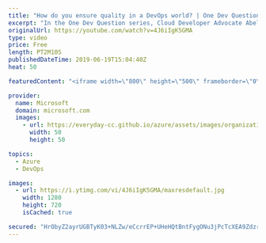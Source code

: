 ```yaml
---
title: "How do you ensure quality in a DevOps world? | One Dev Question: Abel Wang"
excerpt: "In the One Dev Question series, Cloud Developer Advocate Abel Wang explains how Azure DevOps provides developer services to support teams to plan work, collaborate on code development, and build and deploy applications. In this video, Abel explains how to ensure you maintain quality in your DevOps plan."
originalUrl: https://youtube.com/watch?v=4J6iIgK5GMA
type: video
price: Free
length: PT2M10S
publishedDateTime: 2019-06-19T15:04:40Z
heat: 50

featuredContent: "<iframe width=\"800\" height=\"500\" frameborder=\"0\" src=\"https://www.youtube.com/embed/4J6iIgK5GMA\" allow=\"accelerometer; autoplay; encrypted-media; gyroscope; picture-in-picture\" allowfullscreen></iframe>"

provider:
  name: Microsoft
  domain: microsoft.com
  images:
    - url: https://everyday-cc.github.io/azure/assets/images/organizations/microsoft.com-50x50.jpg
      width: 50
      height: 50

topics:
  - Azure
  - DevOps

images:
  - url: https://i.ytimg.com/vi/4J6iIgK5GMA/maxresdefault.jpg
    width: 1280
    height: 720
    isCached: true

secured: "HrObyZ2ayrUGBTyK03+NLZw/eCcrrEP+UHeHQtBntFygONu3jPcTcXEA9ZdzrZzZqBQOUqvohpNBELnkBcQKz16zjoupabBboX9/lOhI1aUyGQJ4Qx7XX/7a+Qf3veYB4WtgDUsNatT/iVsetkzK8+/T8yg1hUrVAZP6UPaHpPxRzqy25UOe0eP2WZMv1+ZEZaE60ed8GQKq+mSKVcu3G05n51H9IP7m/DWbdUZf/s0VlAZ4YIDp1OZWA2SjJwta/2ewOK6mY+oRrx2jaK+wGqW2zSF8WAlQS5sDu100V9ROUqu2gxnVJHAhHq4xM/j1Tm3gqsQMhNwqKdLWFhX35nDrhpiSxzWSCr25JITcS/FVjufoayJWkjulUU02lwgY4HSE6cFTvEQbzt8Cps/6u0rxWNCVpsS0pwdM7dA+94A=;/Ob74uSQElA8i5nyV6VmHg=="
---
```


